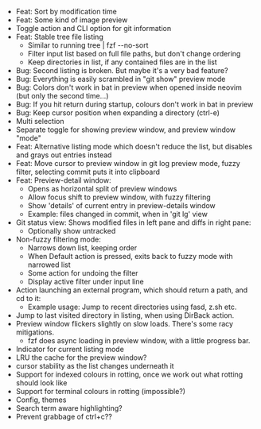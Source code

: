 * Feat: Sort by modification time
* Feat: Some kind of image preview
* Toggle action and CLI option for git information
* Feat: Stable tree file listing
  - Similar to running tree | fzf --no-sort
  - Filter input list based on full file paths, but don't change ordering
  - Keep directories in list, if any contained files are in the list
* Bug: Second listing is broken. But maybe it's a very bad feature?
* Bug: Everything is easily scrambled in "git show" preview mode
* Bug: Colors don't work in bat in preview when opened inside neovim (but only the second time...)
* Bug: If you hit return during startup, colours don't work in bat in preview
* Bug: Keep cursor position when expanding a directory (ctrl-e)
* Multi selection
* Separate toggle for showing preview window, and preview window "mode"
* Feat: Alternative listing mode which doesn't reduce the list, but disables and grays out entries instead
* Feat: Move cursor to preview window in git log preview mode, fuzzy filter, selecting commit puts it into clipboard
* Feat: Preview-detail window:
  - Opens as horizontal split of preview windows
  - Allow focus shift to preview window, with fuzzy filtering
  - Show 'details' of current entry in preview-details window
  - Example: files changed in commit, when in 'git lg' view
* Git status view: Shows modified files in left pane and diffs in right pane:
  - Optionally show untracked
* Non-fuzzy filtering mode:
    - Narrows down list, keeping order
    - When Default action is pressed, exits back to fuzzy mode with narrowed list
    - Some action for undoing the filter
    - Display active filter under input line
* Action launching an external program, which should return a path, and cd to it:
  - Example usage: Jump to recent directories using fasd, z.sh etc.
* Jump to last visited directory in listing, when using DirBack action.
* Preview window flickers slightly on slow loads. There's some racy mitigations.
  - fzf does async loading in preview window, with a little progress bar.
* Indicator for current listing mode
* LRU the cache for the preview window?
* cursor stability as the list changes underneath it
* Support for indexed colours in rotting, once we work out what rotting should look like
* Support for terminal colours in rotting (impossible?)
* Config, themes
* Search term aware highlighting?
* Prevent grabbage of ctrl+c??
